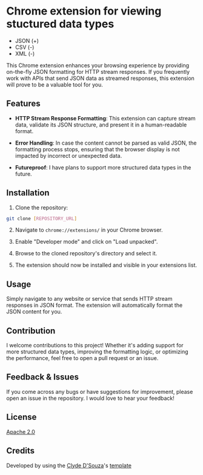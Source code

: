 # Chrome extension for viewing stuctured data types

- JSON (+)
- CSV (-)
- XML (-)

This Chrome extension enhances your browsing experience by providing on-the-fly JSON formatting for HTTP stream responses. If you frequently work with APIs that send JSON data as streamed responses, this extension will prove to be a valuable tool for you.

## Features

- **HTTP Stream Response Formatting**: This extension can capture stream data, validate its JSON structure, and present it in a human-readable format.
  
- **Error Handling**: In case the content cannot be parsed as valid JSON, the formatting process stops, ensuring that the browser display is not impacted by incorrect or unexpected data.
  
- **Futureproof**: I have plans to support more structured data types in the future.

## Installation

1. Clone the repository:
```bash
git clone [REPOSITORY_URL]
```
2. Navigate to `chrome://extensions/` in your Chrome browser.

3. Enable "Developer mode" and click on "Load unpacked".

4. Browse to the cloned repository's directory and select it.

5. The extension should now be installed and visible in your extensions list.

## Usage

Simply navigate to any website or service that sends HTTP stream responses in JSON format. The extension will automatically format the JSON content for you.

## Contribution

I welcome contributions to this project! Whether it's adding support for more structured data types, improving the formatting logic, or optimizing the performance, feel free to open a pull request or an issue.

## Feedback & Issues

If you come across any bugs or have suggestions for improvement, please open an issue in the repository. I would love to hear your feedback!

## License

[Apache 2.0](LICENSE)

## Credits
Developed by using the [Clyde D'Souza](https://clydedsouza.net/)'s [template](https://github.com/ClydeDz/chrome-extension-template)